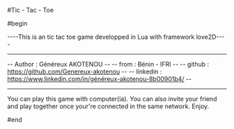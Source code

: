 #Tic - Tac - Toe

#begin

----This is an tic tac toe game developped in Lua with framework love2D----

-- --------------------------------------------------------------------- --
-- Author   : Généreux AKOTENOU                                          --
-- from     : Bénin - IFRI                                               --
-- github   : https://github.com/Genereux-akotenou                       --
-- linkedin : https://www.linkedin.com/in/généreux-akotenou-8b00901b4/   --
-- --------------------------------------------------------------------- --

You can play this game with computer(ia). You can also invite your friend
and play together once your're connected in the same network. Enjoy.

#end
